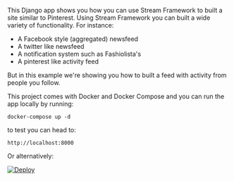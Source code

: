 This Django app shows you how you can use Stream Framework to built a site similar to Pinterest.
Using Stream Framework you can built a wide variety of functionality.
For instance:

- A Facebook style (aggregated) newsfeed
- A twitter like newsfeed
- A notification system such as Fashiolista's
- A pinterest like activity feed

But in this example we're showing you how to built a feed with activity from people you follow.

This project comes with Docker and Docker Compose and you can run the app locally by running:

`docker-compose up -d`

to test you can head to:

`http://localhost:8000`

Or alternatively:

[![Deploy](https://www.herokucdn.com/deploy/button.png)](https://heroku.com/deploy)
